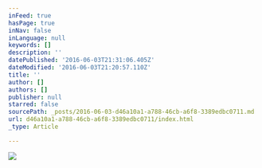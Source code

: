 ```yaml
---
inFeed: true
hasPage: true
inNav: false
inLanguage: null
keywords: []
description: ''
datePublished: '2016-06-03T21:31:06.405Z'
dateModified: '2016-06-03T21:20:57.110Z'
title: ''
author: []
authors: []
publisher: null
starred: false
sourcePath: _posts/2016-06-03-d46a10a1-a788-46cb-a6f8-3389edbc0711.md
url: d46a10a1-a788-46cb-a6f8-3389edbc0711/index.html
_type: Article

---
```

![](https://the-grid-user-content.s3-us-west-2.amazonaws.com/ac02bb03-2ada-4724-a0e1-e3027d4bf378.jpg)